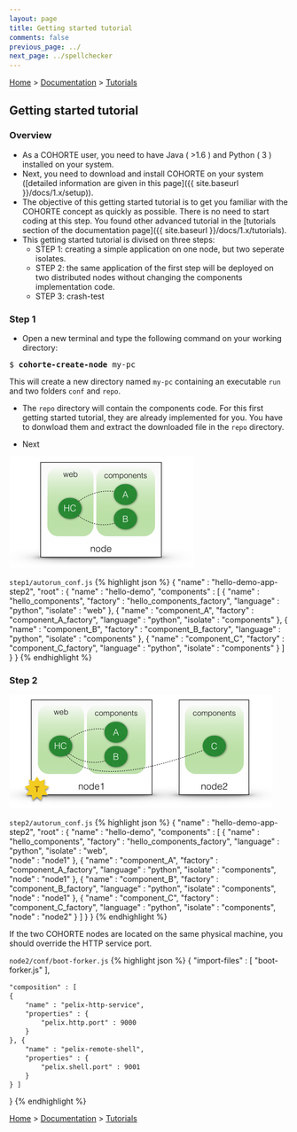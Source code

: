 ```yaml
---
layout: page
title: Getting started tutorial
comments: false
previous_page: ../
next_page: ../spellchecker
---
```


[Home](../../../../) > [Documentation](../../) > [Tutorials](../)

## Getting started tutorial

### Overview

 * As a COHORTE user, you need to have Java ( >1.6 ) and Python ( 3 ) installed on your system.
 * Next, you need to download and install COHORTE on your system ([detailed information are given in this page]({{ site.baseurl }}/docs/1.x/setup)).
 * The objective of this getting started tutorial is to get you familiar with the COHORTE concept as quickly as possible. There is no need to start coding at this step. You found other advanced tutorial in the [tutorials section of the documentation page]({{ site.baseurl }}/docs/1.x/tutorials).
 * This getting started tutorial is divised on three steps:
   * STEP 1: creating a simple application on one node, but two seperate isolates. 
   * STEP 2: the same application of the first step will be deployed on two distributed nodes without changing the components implementation code.
   * STEP 3: crash-test

### Step 1

 * Open a new terminal and type the following command on your working directory:

 <pre>
$ <b>cohorte-create-node</b> my-pc
</pre>

This will create a new directory named `my-pc` containing an executable `run` and two folders `conf` and `repo`.

 * The `repo` directory will contain the components code. For this first getting started tutorial, they are already implemented for you. You have to donwload them and extract the downloaded file in the `repo` directory.

<p>
<div id="download_night_builds"></div> 
</p>

 * Next

![Step 1](getting-started-img-1.png)

`step1/autorun_conf.js`
{% highlight json %}
{
	"name" : "hello-demo-app-step2",
	"root" : {
		"name" : "hello-demo",
		"components" : [ {
			"name" : "hello_components",
			"factory" : "hello_components_factory",
			"language" : "python",
			"isolate" : "web"
		}, {
			"name" : "component_A",
			"factory" : "component_A_factory",
			"language" : "python",
			"isolate" : "components"
		}, {
			"name" : "component_B",
			"factory" : "component_B_factory",
			"language" : "python",
			"isolate" : "components"
		}, {
			"name" : "component_C",
			"factory" : "component_C_factory",
			"language" : "python",
			"isolate" : "components"
		}  ]
	}
}
{% endhighlight %}

### Step 2

![Step 2](getting-started-img-2.png)

`step2/autorun_conf.js`
{% highlight json %}
{
	"name" : "hello-demo-app-step2",
	"root" : {
		"name" : "hello-demo",
		"components" : [ {
			"name" : "hello_components",
			"factory" : "hello_components_factory",
			"language" : "python",
			"isolate" : "web",			
			"node" : "node1"
		}, {
			"name" : "component_A",
			"factory" : "component_A_factory",
			"language" : "python",
			"isolate" : "components",
			"node" : "node1"
		}, {
			"name" : "component_B",
			"factory" : "component_B_factory",
			"language" : "python",
			"isolate" : "components",
			"node" : "node1"
		}, {
			"name" : "component_C",
			"factory" : "component_C_factory",
			"language" : "python",
			"isolate" : "components",
			"node" : "node2"
		}  ]
	}
}
{% endhighlight %}

If the two COHORTE nodes are located on the same physical machine, you should override the HTTP service port.

`node2/conf/boot-forker.js`
{% highlight json %}
{
	"import-files" : [ "boot-forker.js" ],

	"composition" : [
	{
		"name" : "pelix-http-service",
		"properties" : {
			"pelix.http.port" : 9000
		}
	}, {
		"name" : "pelix-remote-shell",
		"properties" : {
			"pelix.shell.port" : 9001
		}
	} ]
}
{% endhighlight %}


[Home](../../../../) > [Documentation](../../) > [Tutorials](../)


<script>
    function loadLatestSnapshots() {
        $.getJSON( "http://cohorte.github.io/latest_demos.json", function( data ) {            
            frame = "<a href='" + data["snapshots"]["getting-started-tutorial-distribution"]["files"]["zip"] + "'>getting-started-tutorial.zip</a>"            
            $('#download_night_builds').html(frame);
        });
    }
    $(document).ready(function() {        
        loadLatestSnapshots();
    });
</script>
